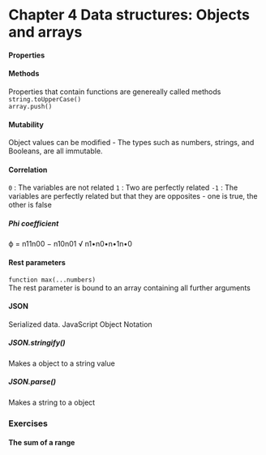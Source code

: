 # Chapter 4 Data structures: Objects and arrays

#### Properties

#### Methods
Properties that contain functions are genereally called methods
`string.toUpperCase()`
<br>
`array.push()`

#### Mutability
Object values can be modified - The types such as numbers, strings, and Booleans, are all immutable. 

#### Correlation
`0` : The variables are not related
`1` : Two are perfectly related
`-1` : The variables are perfectly related but that they are opposites - one is true, the other is false

##### Phi coefficient 
ϕ =	
n11n00 − n10n01
√ n1•n0•n•1n•0

#### Rest parameters
`function max(...numbers)`
<br>
The rest parameter is bound to an array containing all further arguments

#### JSON
Serialized data. JavaScript Object Notation

##### JSON.stringify()
Makes a object to a string value

##### JSON.parse()
Makes a string to a object

### Exercises
#### The sum of a range


